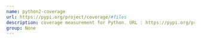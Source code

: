 ```yaml
---
name: python2-coverage
url: https://pypi.org/project/coverage/#files
description: coverage measurement for Python. URL : https://pypi.org/project/coverage/#files Groups : None
group: None
---
```

